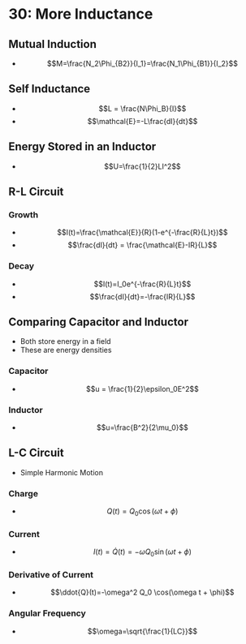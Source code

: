 # 30: More Inductance

## Mutual Induction
* $$M=\frac{N_2\Phi_{B2}}{I_1}=\frac{N_1\Phi_{B1}}{I_2}$$

## Self Inductance
* $$L = \frac{N\Phi_B}{I}$$
* $$\mathcal{E}=-L\frac{dI}{dt}$$

## Energy Stored in an Inductor
* $$U=\frac{1}{2}LI^2$$

## R-L Circuit
### Growth
* $$I(t)=\frac{\mathcal{E}}{R}(1-e^{-\frac{R}{L}t})$$
* $$\frac{dI}{dt} = \frac{\mathcal{E}-IR}{L}$$

### Decay
* $$I(t)=I_0e^{-\frac{R}{L}t}$$
* $$\frac{dI}{dt}=-\frac{IR}{L}$$

## Comparing Capacitor and Inductor
* Both store energy in a field
* These are energy densities

### Capacitor
* $$u = \frac{1}{2}\epsilon_0E^2$$
### Inductor
* $$u=\frac{B^2}{2\mu_0}$$

## L-C Circuit
* Simple Harmonic Motion

### Charge
* $$Q(t)= Q_0\cos(\omega t+\phi)$$

### Current
* $$I(t)=\dot{Q}(t)=-\omega Q_0 \sin(\omega t + \phi)$$

### Derivative of Current
* $$\ddot{Q}(t)=-\omega^2 Q_0 \cos(\omega t + \phi)$$

### Angular Frequency
* $$\omega=\sqrt{\frac{1}{LC}}$$